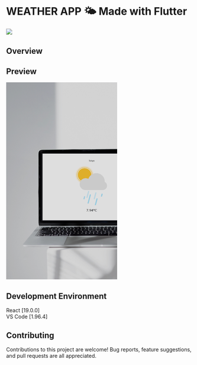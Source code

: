 # WEATHER APP 🌤️ Made with Flutter

<img src="https://img.shields.io/badge/-React-20232A?style=for-the-badge&logo=react&logoColor=61DAFB">

## Overview

## Preview

<img src="/src/assets/preview.png" width="300px">

## Development Environment

React [19.0.0]<br />
VS Code [1.96.4]

## Contributing

Contributions to this project are welcome! Bug reports, feature suggestions, and pull requests are all appreciated.
